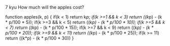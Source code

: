 7 kyu
How much will the apples cost?

function apples(k, p) {
if(k < 1) return k*p;
if(k >=1 && k < 3) return ((k*p) - (k * p/100 * 5));
if(k >=3 && k < 5) return ((k*p) - (k * p/100 * 10));
if(k >=5 && k < 7) return ((k*p) - (k * p/100 * 15));
if(k >=7 && k < 9) return ((k*p) - (k * p/100 * 20));
if(k >=9 && k < 11) return ((k*p) - (k * p/100 * 25));
if(k >= 11) return ((k*p) - (k * p/100 * 30))
}
